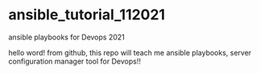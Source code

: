 # ansible_tutorial_112021
ansible playbooks for Devops 2021


hello word! from github, this repo will teach me ansible playbooks, server configuration manager tool for Devops!!

